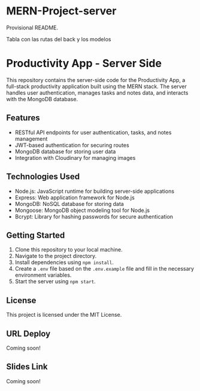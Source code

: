 # MERN-Project-server

Provisional README.

Tabla con las rutas del back y los modelos

# Productivity App - Server Side

This repository contains the server-side code for the Productivity App, a full-stack productivity application built using the MERN stack. The server handles user authentication, manages tasks and notes data, and interacts with the MongoDB database.

## Features

- RESTful API endpoints for user authentication, tasks, and notes management
- JWT-based authentication for securing routes
- MongoDB database for storing user data
- Integration with Cloudinary for managing images

## Technologies Used

- Node.js: JavaScript runtime for building server-side applications
- Express: Web application framework for Node.js
- MongoDB: NoSQL database for storing data
- Mongoose: MongoDB object modeling tool for Node.js
- Bcrypt: Library for hashing passwords for secure authentication

## Getting Started

1. Clone this repository to your local machine.
2. Navigate to the project directory.
3. Install dependencies using `npm install`.
4. Create a `.env` file based on the `.env.example` file and fill in the necessary environment variables.
5. Start the server using `npm start`.

## License

This project is licensed under the MIT License.

## URL Deploy

Coming soon!

## Slides Link

Coming soon!